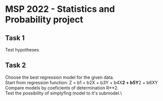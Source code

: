 # MSP 2022 - Statistics and Probability project
## Task 1
Test hypotheses
## Task 2
Choose the best regression model for the given data. \
Start from regression function: Z = b1 + b2X + b3Y + b4X**2 + b5Y**2 + b6XY \
Compare models by coeficients of determination R**2. \
Test the possibility of simplyfing model to it's submodel.\

